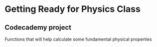 # Getting Ready for Physics Class
## Codecademy project
Functions that will help calculate some fundamental physical properties